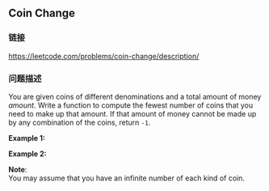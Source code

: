 ## Coin Change  
### 链接  
https://leetcode.com/problems/coin-change/description/  
### 问题描述
You are given coins of different denominations and a total amount of money *amount*. Write a function to compute the fewest number of coins that you need to make up that amount. If that amount of money cannot be made up by any combination of the coins, return `-1`.

**Example 1:**

**Example 2:**

**Note**:<br />
You may assume that you have an infinite number of each kind of coin.
